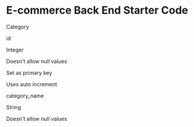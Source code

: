 # E-commerce Back End Starter Code

Category

id

Integer

Doesn't allow null values

Set as primary key

Uses auto increment

category_name

String

Doesn't allow null values

